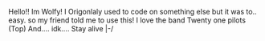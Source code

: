 Hello!!
Im Wolfy!
I Origonlaly used to code on something else but it was to.. easy. so my friend told me to use this!
I love the band Twenty one pilots (Top)
And.... idk....
Stay alive |-/

